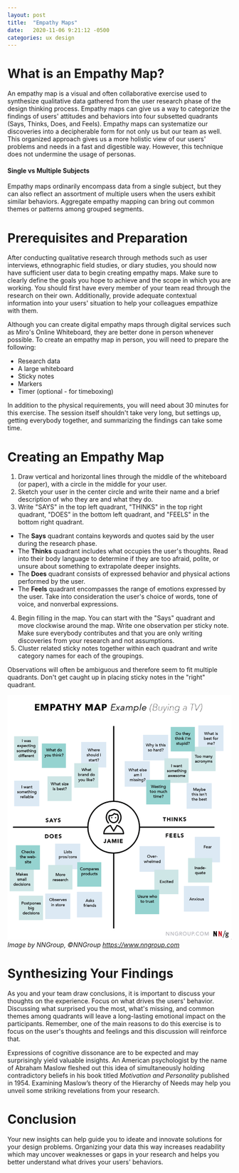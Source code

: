 ```yaml
---
layout: post
title:  "Empathy Maps"
date:   2020-11-06 9:21:12 -0500
categories: ux design
---
```


# What is an Empathy Map?
An empathy map is a visual and often collaborative exercise used to synthesize qualitative data gathered from the user research phase of the design thinking process. Empathy maps can give us a way to categorize the findings of users' attitudes and behaviors into four subsetted quadrants (Says, Thinks, Does, and Feels). Empathy maps can systematize our discoveries into a decipherable form for not only us but our team as well. This organized approach gives us a more holistic view of our users' problems and needs in a fast and digestible way. However, this technique does not undermine the usage of personas.

#### Single vs Multiple Subjects
Empathy maps ordinarily encompass data from a single subject, but they can also reflect an assortment of multiple users when the users exhibit similar behaviors. Aggregate empathy mapping can bring out common themes or patterns among grouped segments.

# Prerequisites and Preparation
After conducting qualitative research through methods such as user interviews, ethnographic field studies, or diary studies, you should now have sufficient user data to begin creating empathy maps. Make sure to clearly define the goals you hope to achieve and the scope in which you are working. You should first have every member of your team read through the research on their own. Additionally, provide adequate contextual information into your users' situation to help your colleagues empathize with them.

Although you can create digital empathy maps through digital services such as Miro's Online Whiteboard, they are better done in person whenever possible. To create an empathy map in person, you will need to prepare the following:
- Research data
- A large whiteboard
- Sticky notes
- Markers
- Timer (optional - for timeboxing)

In addition to the physical requirements, you will need about 30 minutes for this exercise. The session itself shouldn't take very long, but settings up, getting everybody together, and summarizing the findings can take some time.

<!--

![Empathy Map](/assets/img/empathy-map.png)

*Image by NNGroup, ©NNGroup https://www.nngroup.com*

-->

# Creating an Empathy Map
1. Draw vertical and horizontal lines through the middle of the whiteboard (or paper), with a circle in the middle for your user.
2. Sketch your user in the center circle and write their name and a brief description of who they are and what they do.
3. Write "SAYS" in the top left quadrant, "THINKS" in the top right quadrant, "DOES" in the bottom left quadrant,  and "FEELS" in the bottom right quadrant.
- The **Says** quadrant contains keywords and quotes said by the user during the research phase.
- The **Thinks** quadrant includes what occupies the user's thoughts. Read into their body language to determine if they are too afraid, polite, or unsure about something to extrapolate deeper insights.
- The **Does** quadrant consists of expressed behavior and physical actions performed by the user.
- The **Feels** quadrant encompasses the range of emotions expressed by the user. Take into consideration the user's choice of words, tone of voice, and nonverbal expressions.
4. Begin filling in the map. You can start with the "Says" quadrant and move clockwise around the map. Write one observation per sticky note. Make sure everybody contributes and that you are only writing discoveries from your research and not assumptions.
5. Cluster related sticky notes together within each quadrant and write category names for each of the groupings.

Observations will often be ambiguous and therefore seem to fit multiple quadrants. Don't get caught up in placing sticky notes in the "right" quadrant.

![Completed Empathy Map](/assets/img/completed-empathy-map.png)
*Image by NNGroup, ©NNGroup https://www.nngroup.com*

# Synthesizing Your Findings
As you and your team draw conclusions, it is important to discuss your thoughts on the experience. Focus on what drives the users' behavior. Discussing what surprised you the most, what's missing, and common themes among quadrants will leave a long-lasting emotional impact on the participants. Remember, one of the main reasons to do this exercise is to focus on the user's thoughts and feelings and this discussion will reinforce that.

Expressions of cognitive dissonance are to be expected and may surprisingly yield valuable insights. An American psychologist by the name of Abraham Maslow fleshed out this idea of simultaneously holding contradictory beliefs in his book titled *Motivation and Personality* published in 1954. Examining Maslow’s theory of the Hierarchy of Needs may help you unveil some striking revelations from your research.

# Conclusion
Your new insights can help guide you to ideate and innovate solutions for your design problems. Organizing your data this way increases readability which may uncover weaknesses or gaps in your research and helps you better understand what drives your users' behaviors.

<!---
notes





### References
Empathy Map – Why and How to Use It
https://www.interaction-design.org/literature/article/empathy-map-why-and-how-to-use-it

Empathy Mapping: The First Step in Design Thinking
https://www.nngroup.com/articles/empathy-mapping/

10 Tips to Develop Better Empathy Maps
https://xd.adobe.com/ideas/process/user-research/10-tips-develop-better-empathy-maps/

Treehouse - Design thinking – the practice of considering a user’s experience throughout the process of creating and improving a product or service.

-->
